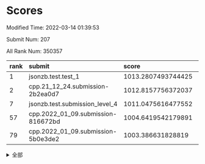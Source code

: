 # Scores

Modified Time: 2022-03-14 01:39:53

Submit Num: 207

All Rank Num: 350357

| rank |               submit               |       score        |       sigma        | pk_num |
| :--- | :--------------------------------- | :----------------- | :----------------- | :----- |
| 1    | jsonzb.test.test_1                 | 1013.2807493744425 | 0.8021473310947549 | 6769   |
| 2    | cpp.21_12_24.submission-2b2ea0d7   | 1012.8157756372037 | 0.7930816468963733 | 6775   |
| 7    | jsonzb.test.submission_level_4     | 1011.0475616477552 | 0.7704322620617812 | 6774   |
| 57   | cpp.2022_01_09.submission-816672bd | 1004.6419542179891 | 0.7143955221675672 | 6768   |
| 79   | cpp.2022_01_09.submission-5b0e3de2 | 1003.386631828819  | 0.7122574495572654 | 6765   |


<details>
<summary>全部</summary>

| rank |                 submit                 |       score        |       sigma        | pk_num |
| :--- | :------------------------------------- | :----------------- | :----------------- | :----- |
| 1    | jsonzb.test.test_1                     | 1013.2807493744425 | 0.8021473310947549 | 6769   |
| 2    | cpp.21_12_24.submission-2b2ea0d7       | 1012.8157756372037 | 0.7930816468963733 | 6775   |
| 3    | gobigger.level_3.submission_level_3_6  | 1011.760800652961  | 0.7788936767356298 | 6771   |
| 4    | gobigger.level_3.submission_level_3_48 | 1011.3689716296533 | 0.7717778174014431 | 6772   |
| 5    | gobigger.level_3.submission_level_3_12 | 1011.2220348175833 | 0.802015728297953  | 6770   |
| 6    | gobigger.level_3.submission_level_3_27 | 1011.1006024619144 | 0.7797680525953571 | 6775   |
| 7    | jsonzb.test.submission_level_4         | 1011.0475616477552 | 0.7704322620617812 | 6774   |
| 8    | gobigger.level_3.submission_level_3_9  | 1010.9255410385879 | 0.7763371134269376 | 6775   |
| 9    | gobigger.level_3.submission_level_3_3  | 1010.9250631600173 | 0.7744446200569648 | 6770   |
| 10   | gobigger.level_3.submission_level_3_38 | 1010.8804168446185 | 0.7792289702099564 | 6767   |
| 11   | gobigger.level_3.submission_level_3_25 | 1010.8471363175641 | 0.7579787871508314 | 6774   |
| 12   | gobigger.level_3.submission_level_3_14 | 1010.8001090269187 | 0.7617991213591747 | 6769   |
| 13   | gobigger.level_3.submission_level_3_36 | 1010.7480758853754 | 0.7713044220883943 | 6772   |
| 14   | gobigger.level_3.submission_level_3_28 | 1010.6913369808863 | 0.7682817629916769 | 6771   |
| 15   | gobigger.level_3.submission_level_3_0  | 1010.6845972882145 | 0.7480605611971664 | 6774   |
| 16   | gobigger.level_3.submission_level_3_8  | 1010.5805842881774 | 0.7568864460671274 | 6775   |
| 17   | gobigger.level_3.submission_level_3_11 | 1010.5076397365093 | 0.7743138874634979 | 6771   |
| 18   | gobigger.level_3.submission_level_3_34 | 1010.4587799940913 | 0.7479783569795643 | 6777   |
| 19   | gobigger.level_3.submission_level_3_7  | 1010.3097448591117 | 0.7585312043341296 | 6766   |
| 20   | gobigger.level_3.submission_level_3_26 | 1010.2924540803483 | 0.7505539797177321 | 6771   |
| 21   | gobigger.level_3.submission_level_3_15 | 1010.2449141070912 | 0.754437097374049  | 6767   |
| 22   | gobigger.level_3.submission_level_3_30 | 1010.2396668052786 | 0.7847140764893195 | 6775   |
| 23   | gobigger.level_3.submission_level_3_13 | 1010.1824218487143 | 0.7474235054598514 | 6769   |
| 24   | gobigger.level_3.submission_level_3_22 | 1010.1618346354367 | 0.7558972322799226 | 6769   |
| 25   | gobigger.level_3.submission_level_3_47 | 1010.107550649564  | 0.772611421862779  | 6775   |
| 26   | gobigger.level_3.submission_level_3_31 | 1010.0559093422582 | 0.7513165815521287 | 6770   |
| 27   | gobigger.level_3.submission_level_3_49 | 1010.0430536033025 | 0.76108681778325   | 6770   |
| 28   | gobigger.level_3.submission_level_3_37 | 1009.9599934276769 | 0.7646386046501615 | 6768   |
| 29   | gobigger.level_3.submission_level_3_45 | 1009.9074322100727 | 0.7544897578998158 | 6772   |
| 30   | gobigger.level_3.submission_level_3_43 | 1009.7912748419969 | 0.783144172913233  | 6760   |
| 31   | gobigger.level_3.submission_level_3_33 | 1009.7908058801722 | 0.7404044021017452 | 6768   |
| 32   | gobigger.level_3.submission_level_3_21 | 1009.7862469364958 | 0.7545497776678073 | 6769   |
| 33   | gobigger.level_3.submission_level_3_46 | 1009.7313589781164 | 0.7448693825664928 | 6772   |
| 34   | gobigger.level_3.submission_level_3_10 | 1009.6438405523328 | 0.7496393167220061 | 6773   |
| 35   | gobigger.level_3.submission_level_3_42 | 1009.6108238297221 | 0.738938371062417  | 6773   |
| 36   | gobigger.level_3.submission_level_3_23 | 1009.5283109157427 | 0.7445816089801264 | 6770   |
| 37   | gobigger.level_3.submission_level_3_4  | 1009.5188544540355 | 0.7776724058515327 | 6773   |
| 38   | gobigger.level_3.submission_level_3_16 | 1009.4976663777582 | 0.7467000790401563 | 6772   |
| 39   | gobigger.level_3.submission_level_3_40 | 1009.4958310112514 | 0.7566425609258036 | 6770   |
| 40   | gobigger.level_3.submission_level_3_35 | 1009.473611321392  | 0.7451306976723987 | 6769   |
| 41   | gobigger.level_3.submission_level_3_39 | 1009.4622275756127 | 0.7595583149450824 | 6768   |
| 42   | gobigger.level_3.submission_level_3_24 | 1009.3813986753764 | 0.7363845424435869 | 6770   |
| 43   | gobigger.level_3.submission_level_3_18 | 1009.349128486186  | 0.7400651833719482 | 6775   |
| 44   | gobigger.level_3.submission_level_3_44 | 1009.3323731754311 | 0.7460057218119873 | 6766   |
| 45   | gobigger.level_3.submission_level_3_29 | 1009.293635573192  | 0.7606529580016378 | 6766   |
| 46   | gobigger.level_3.submission_level_3_17 | 1009.199183255854  | 0.7364496664213881 | 6771   |
| 47   | gobigger.level_3.submission_level_3_41 | 1009.1196900812541 | 0.7316867962082843 | 6771   |
| 48   | gobigger.level_3.submission_level_3_19 | 1009.1160707133882 | 0.7387303230311053 | 6771   |
| 49   | gobigger.level_3.submission_level_3_20 | 1009.0484379795724 | 0.7605088911087395 | 6775   |
| 50   | gobigger.level_3.submission_level_3_32 | 1009.044276094986  | 0.7621390612679438 | 6770   |
| 51   | gobigger.level_3.submission_level_3_1  | 1008.8728644510902 | 0.7501943735476351 | 6771   |
| 52   | gobigger.level_3.submission_level_3_2  | 1008.7906162723641 | 0.7502609606687736 | 6768   |
| 53   | gobigger.level_3.submission_level_3_5  | 1008.6566736223374 | 0.7401884606820898 | 6771   |
| 54   | gobigger.level_1.submission_level_1_13 | 1004.7275065856202 | 0.7153480156117559 | 6769   |
| 55   | gobigger.level_1.submission_level_1_49 | 1004.7195548253279 | 0.7404608108893651 | 6765   |
| 56   | gobigger.level_1.submission_level_1_41 | 1004.7055794647321 | 0.7206682204462002 | 6774   |
| 57   | cpp.2022_01_09.submission-816672bd     | 1004.6419542179891 | 0.7143955221675672 | 6768   |
| 58   | gobigger.level_1.submission_level_1_26 | 1004.4790435089536 | 0.716481499719442  | 6772   |
| 59   | gobigger.level_1.submission_level_1_28 | 1004.4718651101825 | 0.720147535594211  | 6768   |
| 60   | gobigger.level_1.submission_level_1_46 | 1004.2463046931658 | 0.7313318091607635 | 6772   |
| 61   | gobigger.level_1.submission_level_1_11 | 1004.2456602336689 | 0.717975916213029  | 6776   |
| 62   | gobigger.level_1.submission_level_1_6  | 1004.2394394396924 | 0.7202470689929406 | 6775   |
| 63   | gobigger.level_1.submission_level_1_36 | 1004.1005270574193 | 0.7247975615152144 | 6770   |
| 64   | gobigger.level_1.submission_level_1_40 | 1004.0693849330686 | 0.7266307135378673 | 6771   |
| 65   | gobigger.level_1.submission_level_1_23 | 1004.0672304853749 | 0.711812717116979  | 6774   |
| 66   | gobigger.level_1.submission_level_1_29 | 1004.0522549280588 | 0.7119415622961134 | 6766   |
| 67   | gobigger.level_1.submission_level_1_0  | 1004.0392101922307 | 0.701942801385053  | 6768   |
| 68   | gobigger.level_1.submission_level_1_44 | 1003.9964848097785 | 0.741599574710803  | 6773   |
| 69   | gobigger.level_1.submission_level_1_45 | 1003.8681075325536 | 0.7150985425966955 | 6772   |
| 70   | gobigger.level_1.submission_level_1_25 | 1003.859556269528  | 0.7228745271560493 | 6772   |
| 71   | gobigger.level_1.submission_level_1_34 | 1003.6718063269415 | 0.723260859402197  | 6765   |
| 72   | gobigger.level_1.submission_level_1_30 | 1003.655682281554  | 0.7239986939807227 | 6769   |
| 73   | gobigger.level_1.submission_level_1_10 | 1003.6106065843609 | 0.7090256513421797 | 6772   |
| 74   | gobigger.level_1.submission_level_1_16 | 1003.4907395901428 | 0.7216482941209222 | 6766   |
| 75   | gobigger.level_1.submission_level_1_33 | 1003.450476629251  | 0.7107520733651577 | 6771   |
| 76   | gobigger.level_1.submission_level_1_17 | 1003.4348216315378 | 0.7166460214650363 | 6765   |
| 77   | gobigger.level_1.submission_level_1_12 | 1003.4172176139767 | 0.7214126462734081 | 6772   |
| 78   | gobigger.level_1.submission_level_1_7  | 1003.4110860025263 | 0.7073562915699282 | 6769   |
| 79   | cpp.2022_01_09.submission-5b0e3de2     | 1003.386631828819  | 0.7122574495572654 | 6765   |
| 80   | gobigger.level_1.submission_level_1_1  | 1003.3635427806759 | 0.7072629234534391 | 6768   |
| 81   | gobigger.level_1.submission_level_1_32 | 1003.3397943945188 | 0.7140603378886629 | 6774   |
| 82   | gobigger.level_1.submission_level_1_9  | 1003.3174685556824 | 0.7163925580753783 | 6767   |
| 83   | gobigger.level_1.submission_level_1_18 | 1003.2749560339561 | 0.729610608149991  | 6771   |
| 84   | gobigger.level_1.submission_level_1_4  | 1003.2464623545724 | 0.7213426902446232 | 6775   |
| 85   | gobigger.level_1.submission_level_1_20 | 1003.2270777057624 | 0.709780662105487  | 6773   |
| 86   | gobigger.level_1.submission_level_1_22 | 1003.1981290584733 | 0.7221066862793561 | 6774   |
| 87   | gobigger.level_1.submission_level_1_48 | 1003.0520129649422 | 0.716897411945298  | 6771   |
| 88   | gobigger.level_1.submission_level_1_21 | 1003.051311533864  | 0.7223612487334184 | 6769   |
| 89   | gobigger.level_1.submission_level_1_43 | 1002.9649208967782 | 0.7152718613989748 | 6772   |
| 90   | gobigger.level_1.submission_level_1_3  | 1002.9019757877256 | 0.7231937009103446 | 6768   |
| 91   | gobigger.level_1.submission_level_1_8  | 1002.8245045773423 | 0.7068737506805637 | 6773   |
| 92   | gobigger.level_1.submission_level_1_39 | 1002.7449430564727 | 0.7192509198016783 | 6765   |
| 93   | gobigger.level_1.submission_level_1_15 | 1002.6197615709101 | 0.7225502994435259 | 6770   |
| 94   | gobigger.level_1.submission_level_1_24 | 1002.5562467239271 | 0.7054742472072115 | 6770   |
| 95   | gobigger.level_1.submission_level_1_5  | 1002.5460098872725 | 0.7096923456149244 | 6771   |
| 96   | gobigger.level_1.submission_level_1_31 | 1002.3896344726369 | 0.7167240087971355 | 6769   |
| 97   | gobigger.level_1.submission_level_1_14 | 1002.3184914868515 | 0.6990611434553325 | 6770   |
| 98   | gobigger.level_1.submission_level_1_35 | 1002.3126999048911 | 0.7189827702617182 | 6769   |
| 99   | gobigger.level_1.submission_level_1_2  | 1002.2193988363633 | 0.7159347826962853 | 6771   |
| 100  | gobigger.level_1.submission_level_1_37 | 1002.1655399591576 | 0.7139886856089371 | 6767   |
| 101  | gobigger.level_1.submission_level_1_42 | 1002.089745914926  | 0.7135146678168842 | 6773   |
| 102  | gobigger.level_1.submission_level_1_19 | 1002.0531714848507 | 0.7084938704370536 | 6776   |
| 103  | gobigger.level_1.submission_level_1_47 | 1002.0345646827702 | 0.7096167486431889 | 6768   |
| 104  | gobigger.level_1.submission_level_1_38 | 1001.9946552673139 | 0.7135598243858675 | 6768   |
| 105  | gobigger.level_1.submission_level_1_27 | 1001.8073920376991 | 0.7115461090516721 | 6773   |
| 106  | gobigger.random.submission_random_18   | 997.1188846042417  | 0.7009834574473268 | 6766   |
| 107  | gobigger.random.submission_random_28   | 997.0192227282508  | 0.704739453173437  | 6766   |
| 108  | gobigger.random.submission_random_29   | 996.9866500112154  | 0.7001861545063762 | 6769   |
| 109  | gobigger.random.submission_random_45   | 996.9252228016963  | 0.7021250218770749 | 6772   |
| 110  | gobigger.random.submission_random_17   | 996.8738836766757  | 0.693414843097976  | 6769   |
| 111  | gobigger.random.submission_random_32   | 996.828277235682   | 0.7104540242034879 | 6771   |
| 112  | gobigger.random.submission_random_0    | 996.8253506612066  | 0.7047247513023638 | 6773   |
| 113  | gobigger.random.submission_random_9    | 996.8051069941174  | 0.7164223029278036 | 6766   |
| 114  | gobigger.random.submission_random_39   | 996.7874972086375  | 0.7138409336520184 | 6765   |
| 115  | gobigger.random.submission_random_24   | 996.7695559445829  | 0.7289555087560933 | 6774   |
| 116  | gobigger.random.submission_random_15   | 996.7159559689835  | 0.7142771566407086 | 6768   |
| 117  | gobigger.random.submission_random_5    | 996.6976337160132  | 0.7021592672593844 | 6772   |
| 118  | gobigger.random.submission_random_7    | 996.6034181793893  | 0.7146723115732152 | 6766   |
| 119  | gobigger.random.submission_random_33   | 996.4613239119026  | 0.7012644801700425 | 6766   |
| 120  | gobigger.random.submission_random_12   | 996.4501240583011  | 0.7096893705193379 | 6771   |
| 121  | gobigger.random.submission_random_1    | 996.3904451310611  | 0.7153874674912476 | 6768   |
| 122  | gobigger.random.submission_random_47   | 996.3780889850233  | 0.7188890038101627 | 6770   |
| 123  | gobigger.random.submission_random_3    | 996.3746424260394  | 0.7018102734370589 | 6769   |
| 124  | gobigger.random.submission_random_14   | 996.3686273615349  | 0.7172028283768617 | 6773   |
| 125  | gobigger.random.submission_random_34   | 996.3085323938371  | 0.7163742615627241 | 6772   |
| 126  | gobigger.random.submission_random_37   | 996.2447422986762  | 0.7024325714243003 | 6768   |
| 127  | gobigger.random.submission_random_49   | 996.2199542445404  | 0.7083442263508485 | 6769   |
| 128  | gobigger.random.submission_random_2    | 996.1874015035045  | 0.7077583027577664 | 6771   |
| 129  | gobigger.random.submission_random_48   | 996.1808223878204  | 0.7043956829752022 | 6776   |
| 130  | gobigger.random.submission_random_36   | 996.0609093078095  | 0.7167485643176879 | 6773   |
| 131  | gobigger.random.submission_random_40   | 996.0378202275224  | 0.7213019729012081 | 6772   |
| 132  | gobigger.random.submission_random_10   | 996.0146353462785  | 0.7200134503460909 | 6767   |
| 133  | gobigger.random.submission_random_22   | 996.0055145391595  | 0.7151511193671077 | 6773   |
| 134  | gobigger.random.submission_random_19   | 996.00187451045    | 0.7018999060922798 | 6769   |
| 135  | gobigger.random.submission_random_26   | 995.9953319486995  | 0.7091028348266507 | 6767   |
| 136  | gobigger.random.submission_random_6    | 995.8994532015155  | 0.7211666694381224 | 6771   |
| 137  | gobigger.random.submission_random_21   | 995.8631570310531  | 0.7220330471200183 | 6776   |
| 138  | gobigger.random.submission_random_41   | 995.8033561831456  | 0.7076571216301976 | 6773   |
| 139  | gobigger.random.submission_random_13   | 995.7738796415541  | 0.72798448461538   | 6773   |
| 140  | gobigger.random.submission_random_43   | 995.6401146652197  | 0.7315751381590764 | 6766   |
| 141  | gobigger.random.submission_random_4    | 995.6262639960561  | 0.7209215941064435 | 6769   |
| 142  | gobigger.random.submission_random_42   | 995.5882021369785  | 0.7162081863061458 | 6763   |
| 143  | gobigger.random.submission_random_25   | 995.5238104696895  | 0.7130639651081645 | 6773   |
| 144  | gobigger.random.submission_random_20   | 995.4471213999897  | 0.7080200417903532 | 6763   |
| 145  | gobigger.random.submission_random_11   | 995.4384629852718  | 0.723848819428505  | 6764   |
| 146  | gobigger.random.submission_random_30   | 995.4365123376414  | 0.7090917655785018 | 6765   |
| 147  | gobigger.random.submission_random_38   | 995.3132321825777  | 0.7166578879880757 | 6769   |
| 148  | gobigger.random.submission_random_35   | 995.2087676111245  | 0.7142427927729902 | 6767   |
| 149  | gobigger.random.submission_random_8    | 995.2079138236808  | 0.7271167522539397 | 6765   |
| 150  | gobigger.random.submission_random_27   | 995.1791062146611  | 0.712467824439382  | 6770   |
| 151  | gobigger.random.submission_random_31   | 995.1713707951538  | 0.730735071003251  | 6767   |
| 152  | gobigger.random.submission_random_44   | 994.9969786494088  | 0.7154981134131171 | 6769   |
| 153  | gobigger.random.submission_random_23   | 994.8346929800382  | 0.7242626632671733 | 6774   |
| 154  | gobigger.random.submission_random_16   | 994.7189746081108  | 0.7180767789366956 | 6774   |
| 155  | gobigger.random.submission_random_46   | 994.5220805596585  | 0.70082360596973   | 6760   |
| 156  | gobigger.level_2.submission_level_2_47 | 993.5467711159375  | 0.719444175773513  | 6773   |
| 157  | gobigger.level_2.submission_level_2_14 | 993.4893131255957  | 0.7451270356613086 | 6769   |
| 158  | gobigger.level_2.submission_level_2_10 | 993.4556732415235  | 0.7358752703902243 | 6774   |
| 159  | gobigger.level_2.submission_level_2_40 | 993.3429829804435  | 0.727380276125065  | 6773   |
| 160  | gobigger.level_2.submission_level_2_2  | 993.3363571502972  | 0.7365258845602562 | 6774   |
| 161  | gobigger.level_2.submission_level_2_11 | 993.3320429857878  | 0.73715597222756   | 6774   |
| 162  | gobigger.level_2.submission_level_2_26 | 993.2519033846037  | 0.7395087468428785 | 6768   |
| 163  | gobigger.level_2.submission_level_2_24 | 993.2243860277387  | 0.746708149834154  | 6769   |
| 164  | gobigger.level_2.submission_level_2_46 | 993.2078067661643  | 0.7366483325556326 | 6768   |
| 165  | gobigger.level_2.submission_level_2_38 | 993.18507997603    | 0.7328336262837047 | 6763   |
| 166  | gobigger.level_2.submission_level_2_45 | 993.1221441490128  | 0.7323191118687629 | 6773   |
| 167  | gobigger.level_2.submission_level_2_34 | 992.98802468472    | 0.7421300409571016 | 6766   |
| 168  | gobigger.level_2.submission_level_2_48 | 992.9608744538691  | 0.7494676480388639 | 6772   |
| 169  | gobigger.level_2.submission_level_2_35 | 992.9409584693782  | 0.7362879966426922 | 6768   |
| 170  | gobigger.level_2.submission_level_2_29 | 992.9385985344984  | 0.7378842776257073 | 6768   |
| 171  | gobigger.level_2.submission_level_2_42 | 992.9179089253558  | 0.7455346286337863 | 6771   |
| 172  | gobigger.level_2.submission_level_2_4  | 992.8667124628807  | 0.7330494826811754 | 6769   |
| 173  | gobigger.level_2.submission_level_2_0  | 992.8272582879991  | 0.7318074433096888 | 6775   |
| 174  | gobigger.level_2.submission_level_2_21 | 992.7779005538323  | 0.7462767286299153 | 6774   |
| 175  | gobigger.level_2.submission_level_2_28 | 992.7296304605273  | 0.7378283685747231 | 6770   |
| 176  | gobigger.level_2.submission_level_2_23 | 992.7111808704966  | 0.7412753502875875 | 6775   |
| 177  | gobigger.level_2.submission_level_2_49 | 992.5356492225138  | 0.7351138039593434 | 6768   |
| 178  | gobigger.level_2.submission_level_2_37 | 992.4895454900741  | 0.7468503405202456 | 6767   |
| 179  | gobigger.level_2.submission_level_2_22 | 992.3182465938211  | 0.7275623461439307 | 6772   |
| 180  | gobigger.level_2.submission_level_2_6  | 992.3084078510848  | 0.7458500411390823 | 6766   |
| 181  | gobigger.level_2.submission_level_2_33 | 992.166048748019   | 0.7514283338699237 | 6770   |
| 182  | gobigger.level_2.submission_level_2_3  | 992.1632456078734  | 0.7436637651877284 | 6767   |
| 183  | gobigger.level_2.submission_level_2_31 | 992.0631968264651  | 0.7497261721836121 | 6766   |
| 184  | gobigger.level_2.submission_level_2_30 | 991.9145806048944  | 0.7672896184884489 | 6774   |
| 185  | gobigger.level_2.submission_level_2_16 | 991.9104638924669  | 0.7587611976809916 | 6766   |
| 186  | gobigger.level_2.submission_level_2_32 | 991.8502807043344  | 0.7724276350929931 | 6775   |
| 187  | gobigger.level_2.submission_level_2_5  | 991.7413352905212  | 0.7475222384639453 | 6768   |
| 188  | gobigger.level_2.submission_level_2_36 | 991.6482992341532  | 0.7590563550534557 | 6773   |
| 189  | gobigger.level_2.submission_level_2_15 | 991.6262814447256  | 0.743253951616636  | 6772   |
| 190  | gobigger.level_2.submission_level_2_1  | 991.5689825230463  | 0.7729711888268439 | 6770   |
| 191  | gobigger.level_2.submission_level_2_20 | 991.4522880499711  | 0.7557802776471854 | 6768   |
| 192  | gobigger.level_2.submission_level_2_12 | 991.2668185114763  | 0.7983528821866648 | 6768   |
| 193  | gobigger.level_2.submission_level_2_19 | 991.2303252183752  | 0.7663868030584731 | 6774   |
| 194  | gobigger.level_2.submission_level_2_17 | 991.1418835412516  | 0.7500122174685431 | 6773   |
| 195  | gobigger.level_2.submission_level_2_9  | 991.1212524315085  | 0.7502355347729925 | 6770   |
| 196  | gobigger.level_2.submission_level_2_43 | 991.1144501707467  | 0.7433389526901539 | 6771   |
| 197  | gobigger.level_2.submission_level_2_25 | 991.0285246780187  | 0.7581640785733195 | 6772   |
| 198  | gobigger.level_2.submission_level_2_27 | 990.6463459097424  | 0.7638503610093536 | 6772   |
| 199  | gobigger.level_2.submission_level_2_8  | 990.6226714915955  | 0.753117717996768  | 6777   |
| 200  | gobigger.level_2.submission_level_2_41 | 990.5662604888744  | 0.7550276980778822 | 6768   |
| 201  | gobigger.level_2.submission_level_2_39 | 990.4488856640963  | 0.7687130196440761 | 6769   |
| 202  | gobigger.level_2.submission_level_2_7  | 990.2474849102545  | 0.7518474236285186 | 6770   |
| 203  | gobigger.level_2.submission_level_2_18 | 990.223411440238   | 0.7603747571167399 | 6768   |
| 204  | gobigger.level_2.submission_level_2_13 | 989.980968322261   | 0.7683096950981868 | 6769   |
| 205  | gobigger.level_2.submission_level_2_44 | 989.6643388347729  | 0.7790625485145674 | 6771   |
| 206  | gobigger.none.submission_none_1        | 975.7844332387253  | 1.470840656456961  | 6769   |
| 207  | gobigger.none.submission_none_0        | 975.313186479505   | 1.5572298194716196 | 6771   |

</details>